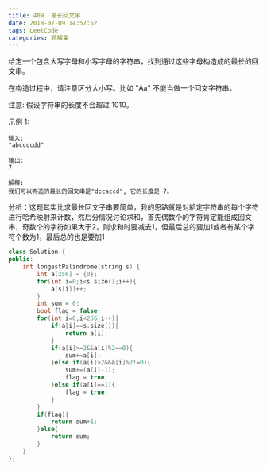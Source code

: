 ```yaml
---
title: 409. 最长回文串
date: 2018-07-09 14:57:52
tags: LeetCode
categories: 题解集
---
```


给定一个包含大写字母和小写字母的字符串，找到通过这些字母构造成的最长的回文串。

在构造过程中，请注意区分大小写。比如 "Aa" 不能当做一个回文字符串。

注意:
假设字符串的长度不会超过 1010。

示例 1:
```
输入:
"abccccdd"

输出:
7

解释:
我们可以构造的最长的回文串是"dccaccd", 它的长度是 7。
```
分析：这题其实比求最长回文子串要简单，我的思路就是对給定字符串的每个字符进行哈希映射来计数，然后分情况讨论求和，首先偶数个的字符肯定能组成回文串，奇数个的字符如果大于2，则求和时要减去1，但最后总的要加1或者有某个字符个数为1，最后总的也是要加1
```cpp
class Solution {
public:
    int longestPalindrome(string s) {
        int a[256] = {0};
        for(int i=0;i<s.size();i++){
            a[s[i]]++;
        }
        int sum = 0;
        bool flag = false;
        for(int i=0;i<256;i++){
            if(a[i]==s.size()){
                return a[i];
            }
            if(a[i]>=2&&a[i]%2==0){
                sum+=a[i];
            }else if(a[i]>2&&a[i]%2!=0){
                sum+=(a[i]-1);
                flag = true;
            }else if(a[i]==1){
                flag = true;
            }
        }
        if(flag){
            return sum+1;
        }else{
            return sum;
        }
    }
};
```